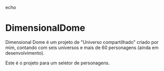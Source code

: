 ﻿echo
# DimensionalDome


Dimensional Dome é um projeto de "Universo compartilhado" criado por mim, contando com seis universos e mais de 60 personagens (ainda em desenvolvimento).

Este é o projeto para um seletor de personagens.

